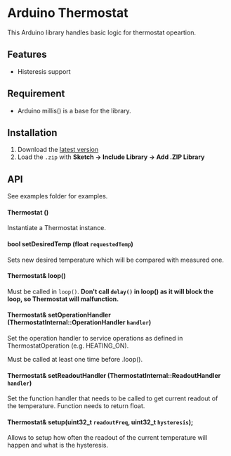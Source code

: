 # Arduino Thermostat

This Arduino library handles basic logic for thermostat opeartion.

## Features

* Histeresis support


## Requirement

* Arduino millis() is a base for the library.

## Installation

1. Download the [latest version](https://github.com/mrrudy/arduino-thermostat/archive/master.zip)
2. Load the `.zip` with **Sketch → Include Library → Add .ZIP Library**

## API

See examples folder for examples.

#### Thermostat ()

Instantiate a Thermostat instance.


#### bool setDesiredTemp (float `requestedTemp`)

Sets new desired temperature which will be compared with measured one.

#### Thermostat& loop()

Must be called in `loop()`. **Don't call `delay()` in loop() as it will block the loop, so Thermostat will malfunction.**

#### Thermostat& setOperationHandler (ThermostatInternal::OperationHandler `handler`)

Set the operation handler to service operations as defined in ThermostatOperation (e.g. HEATING_ON).

Must be called at least one time before .loop().

#### Thermostat& setReadoutHandler (ThermostatInternal::ReadoutHandler `handler`)

Set the function handler that needs to be called to get current readout of the temperature. Function needs to return float.

#### Thermostat& setup(uint32_t `readoutFreq`, uint32_t `hysteresis`);

Allows to setup how often the readout of the current temperature will happen and what is the hysteresis.
